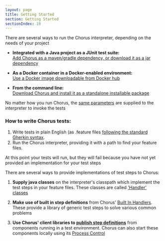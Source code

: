```yaml
---
layout: page
title: Getting Started
section: Getting Started
sectionIndex: 10
---
```


There are several ways to run the Chorus interpreter, depending on the needs of your project
  
* **Integrated with a Java project as a JUnit test suite:**   
  [Add Chorus as a maven/gradle dependency, or download it as a jar dependency](/pages/RunningChorus/RunningAsJUnitSuite)

* **As a Docker container in a Docker-enabled environment:**  
  [Use a Docker image downloadable from Docker hub](/pages/RunningChorus/RunningWithDocker) 
  
* **From the command line:**  
  [Download Chorus and install it as a standalone installable package](/pages/RunningChorus/RunningAsAStandaloneInstallable)

No matter how you run Chorus, the [same parameters](/pages/RunningChorus/InterpreterSwitches) are supplied to the interpreter to invoke the tests  


### How to write Chorus tests:

1. Write tests in plain English (as .feature files [following the standard Gherkin syntax](https://github.com/cucumber/cucumber/wiki/Gherkin).
2. Run the Chorus interpreter, providing it with a path to find your feature files.

At this point your tests will run, but they will fail because you have not yet provided an implementation for your test steps  

There are several ways to provide implementations of test steps to Chorus:

1. **Supply java classes** on the interpreter's classpath which implement the test steps in your feature files. 
These classes are called ['Handler' classes](/pages/Handlers/HandlerClasses)  

2. **Make use of built in step definitions** from Chorus' [Built In Handlers](/pages/BuiltInHandlers/BuiltInHandlers).
These provide a library of generic test steps to solve various common problems

3. **Use Chorus' client libraries to [publish step definitions](/pages/DistributedTesting/DistributedTests)** from components running in a test environment. 
Chorus can also start these components locally using its [Process Control](/pages/BuiltInHandlers/Processes/ProcessesHandlerQuickStart)